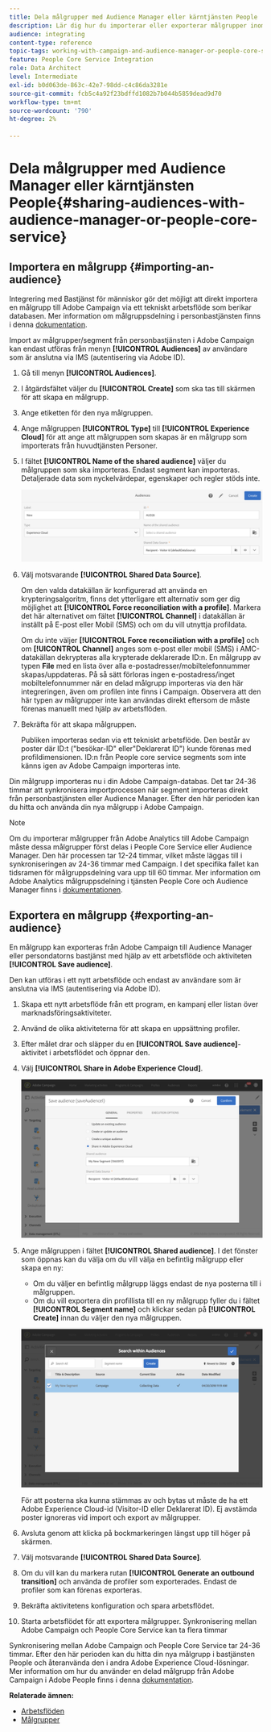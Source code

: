 ```yaml
---
title: Dela målgrupper med Audience Manager eller kärntjänsten People
description: Lär dig hur du importerar eller exporterar målgrupper inom olika Adobe Experience Cloud-lösningar.
audience: integrating
content-type: reference
topic-tags: working-with-campaign-and-audience-manager-or-people-core-service
feature: People Core Service Integration
role: Data Architect
level: Intermediate
exl-id: b0d063de-863c-42e7-98dd-c4c86da3281e
source-git-commit: fcb5c4a92f23bdffd1082b7b044b5859dead9d70
workflow-type: tm+mt
source-wordcount: '790'
ht-degree: 2%

---
```


# Dela målgrupper med Audience Manager eller kärntjänsten People{#sharing-audiences-with-audience-manager-or-people-core-service}

## Importera en målgrupp {#importing-an-audience}

Integrering med Bastjänst för människor gör det möjligt att direkt importera en målgrupp till Adobe Campaign via ett tekniskt arbetsflöde som berikar databasen. Mer information om målgruppsdelning i personbastjänsten finns i denna [dokumentation](https://experienceleague.adobe.com/docs/analytics/components/segmentation/segmentation-workflow/seg-publish.html).

Import av målgrupper/segment från personbastjänsten i Adobe Campaign kan endast utföras från menyn **[!UICONTROL Audiences]** av användare som är anslutna via IMS (autentisering via Adobe ID).

1. Gå till menyn **[!UICONTROL Audiences]**.
1. I åtgärdsfältet väljer du **[!UICONTROL Create]** som ska tas till skärmen för att skapa en målgrupp.
1. Ange etiketten för den nya målgruppen.
1. Ange målgruppen **[!UICONTROL Type]** till **[!UICONTROL Experience Cloud]** för att ange att målgruppen som skapas är en målgrupp som importerats från huvudtjänsten Personer.
1. I fältet **[!UICONTROL Name of the shared audience]** väljer du målgruppen som ska importeras. Endast segment kan importeras. Detaljerade data som nyckelvärdepar, egenskaper och regler stöds inte.

   ![](assets/aam_import_audience.png)

1. Välj motsvarande **[!UICONTROL Shared Data Source]**.

   Om den valda datakällan är konfigurerad att använda en krypteringsalgoritm, finns det ytterligare ett alternativ som ger dig möjlighet att **[!UICONTROL Force reconciliation with a profile]**. Markera det här alternativet om fältet **[!UICONTROL Channel]** i datakällan är inställt på E-post eller Mobil (SMS) och om du vill utnyttja profildata.

   Om du inte väljer **[!UICONTROL Force reconciliation with a profile]** och om **[!UICONTROL Channel]** anges som e-post eller mobil (SMS) i AMC-datakällan dekrypteras alla krypterade deklarerade ID:n. En målgrupp av typen **File** med en lista över alla e-postadresser/mobiltelefonnummer skapas/uppdateras. På så sätt förloras ingen e-postadress/inget mobiltelefonnummer när en delad målgrupp importeras via den här integreringen, även om profilen inte finns i Campaign. Observera att den här typen av målgrupper inte kan användas direkt eftersom de måste förenas manuellt med hjälp av arbetsflöden.

1. Bekräfta för att skapa målgruppen.

   Publiken importeras sedan via ett tekniskt arbetsflöde. Den består av poster där ID:t (&quot;besökar-ID&quot; eller&quot;Deklarerat ID&quot;) kunde förenas med profildimensionen. ID:n från People core service segments som inte känns igen av Adobe Campaign importeras inte.

Din målgrupp importeras nu i din Adobe Campaign-databas. Det tar 24-36 timmar att synkronisera importprocessen när segment importeras direkt från personbastjänsten eller Audience Manager. Efter den här perioden kan du hitta och använda din nya målgrupp i Adobe Campaign.

>[!NOTE]
>
>Om du importerar målgrupper från Adobe Analytics till Adobe Campaign måste dessa målgrupper först delas i People Core Service eller Audience Manager. Den här processen tar 12-24 timmar, vilket måste läggas till i synkroniseringen av 24-36 timmar med Campaign. I det specifika fallet kan tidsramen för målgruppsdelning vara upp till 60 timmar. Mer information om Adobe Analytics målgruppsdelning i tjänsten People Core och Audience Manager finns i [dokumentationen](https://experienceleague.adobe.com/docs/analytics/components/segmentation/segmentation-workflow/seg-publish.html).

## Exportera en målgrupp {#exporting-an-audience}

En målgrupp kan exporteras från Adobe Campaign till Audience Manager eller persondatorns bastjänst med hjälp av ett arbetsflöde och aktiviteten **[!UICONTROL Save audience]**.

Den kan utföras i ett nytt arbetsflöde och endast av användare som är anslutna via IMS (autentisering via Adobe ID).

1. Skapa ett nytt arbetsflöde från ett program, en kampanj eller listan över marknadsföringsaktiviteter.
1. Använd de olika aktiviteterna för att skapa en uppsättning profiler.
1. Efter målet drar och släpper du en **[!UICONTROL Save audience]**-aktivitet i arbetsflödet och öppnar den.
1. Välj **[!UICONTROL Share in Adobe Experience Cloud]**.

   ![](assets/aam_save_audience_activity.png)

1. Ange målgruppen i fältet **[!UICONTROL Shared audience]**. I det fönster som öppnas kan du välja om du vill välja en befintlig målgrupp eller skapa en ny:

   * Om du väljer en befintlig målgrupp läggs endast de nya posterna till i målgruppen.
   * Om du vill exportera din profillista till en ny målgrupp fyller du i fältet **[!UICONTROL Segment name]** och klickar sedan på **[!UICONTROL Create]** innan du väljer den nya målgruppen.

   ![](assets/aam_save_audience_segment_picker.png)

   För att posterna ska kunna stämmas av och bytas ut måste de ha ett Adobe Experience Cloud-id (Visitor-ID eller Deklarerat ID). Ej avstämda poster ignoreras vid import och export av målgrupper.

1. Avsluta genom att klicka på bockmarkeringen längst upp till höger på skärmen.
1. Välj motsvarande **[!UICONTROL Shared Data Source]**.
1. Om du vill kan du markera rutan **[!UICONTROL Generate an outbound transition]** och använda de profiler som exporterades. Endast de profiler som kan förenas exporteras.
1. Bekräfta aktivitetens konfiguration och spara arbetsflödet.
1. Starta arbetsflödet för att exportera målgrupper. Synkronisering mellan Adobe Campaign och People Core Service kan ta flera timmar

Synkronisering mellan Adobe Campaign och People Core Service tar 24-36 timmar. Efter den här perioden kan du hitta din nya målgrupp i bastjänsten People och återanvända den i andra Adobe Experience Cloud-lösningar. Mer information om hur du använder en delad målgrupp från Adobe Campaign i Adobe People finns i denna [dokumentation](https://experienceleague.adobe.com/docs/core-services/interface/audiences/t-audience-create.html).

**Relaterade ämnen:**

* [Arbetsflöden](../../automating/using/get-started-workflows.md)
* [Målgrupper](../../audiences/using/about-audiences.md)
